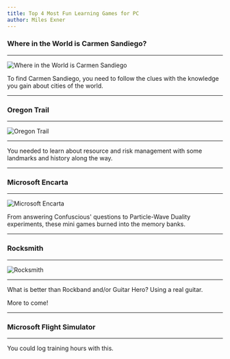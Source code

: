 ```yaml
---
title: Top 4 Most Fun Learning Games for PC
author: Miles Exner
---
```

### Where in the World is Carmen Sandiego?
***
![Where in the World is Carmen Sandiego](http://www.bestoldgames.net/img/ss/where-in-the-world-is-carmen-sandiego/where-in-the-world-is-carmen-sandiego-ss2.png)

To find Carmen Sandiego, you need to follow the clues with the knowledge you gain about cities of the world.

***
### Oregon Trail
***
![Oregon Trail](https://thisisshagg.files.wordpress.com/2010/09/river2.png)

***
You needed to learn about resource and risk management with some landmarks and history along the way.

***
### Microsoft Encarta
***
![Microsoft Encarta](http://www.cdaccess.com/gifs/pc/front/large/msenca96.gif)

From answering Confuscious' questions to Particle-Wave Duality experiments, these mini games burned into the memory banks.

***
### Rocksmith
***
![Rocksmith](https://upload.wikimedia.org/wikipedia/en/a/ae/Rocksmith_2014_cover.jpg)

***

What is better than Rockband and/or Guitar Hero? Using a real guitar.

More to come!

***
### Microsoft Flight Simulator
***
You could log training hours with this.

